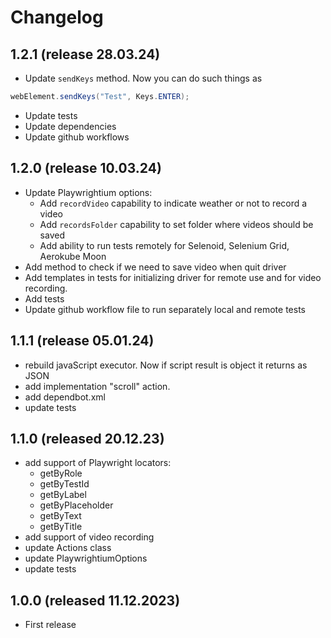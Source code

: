 # Changelog
## 1.2.1 (release 28.03.24)
* Update `sendKeys` method. Now you can do such things as  
```java
webElement.sendKeys("Test", Keys.ENTER);
```
* Update tests
* Update dependencies
* Update github workflows

## 1.2.0 (release 10.03.24)
* Update Playwrightium options:
  * Add `recordVideo` capability to indicate weather or not to record a video
  * Add `recordsFolder` capability to set folder where videos should be saved
  * Add ability to run tests remotely for Selenoid, Selenium Grid, Aerokube Moon
* Add method to check if we need to save video when quit driver
* Add templates in tests for initializing driver for remote use and for video recording.
* Add tests
* Update github workflow file to run separately local and remote tests

## 1.1.1 (release 05.01.24)
* rebuild javaScript executor. Now if script result is object it returns as JSON
* add implementation "scroll" action. 
* add dependbot.xml
* update tests

## 1.1.0 (released 20.12.23)
* add support of Playwright locators:
  * getByRole
  * getByTestId
  * getByLabel
  * getByPlaceholder
  * getByText
  * getByTitle
* add support of video recording
* update Actions class
* update PlaywrightiumOptions
* update tests

## 1.0.0 (released 11.12.2023)
* First release